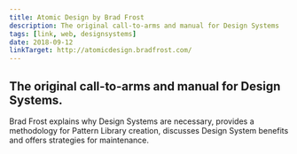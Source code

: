 ```yaml
---
title: Atomic Design by Brad Frost
description: The original call-to-arms and manual for Design Systems
tags: [link, web, designsystems]
date: 2018-09-12
linkTarget: http://atomicdesign.bradfrost.com/
---
```

The original call-to-arms and manual for Design Systems.
---

Brad Frost explains why Design Systems are necessary, provides a methodology for Pattern Library creation, discusses Design System benefits and offers strategies for maintenance.
